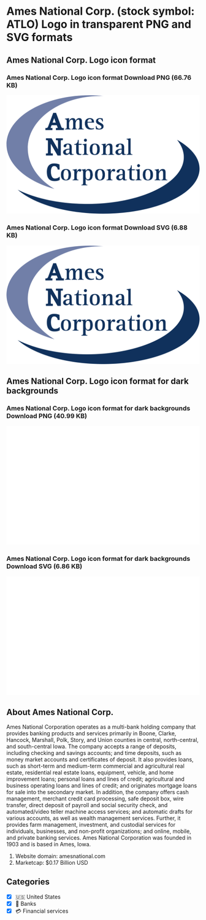 # Ames National Corp. (stock symbol: ATLO) Logo in transparent PNG and SVG formats

## Ames National Corp. Logo icon format

### Ames National Corp. Logo icon format Download PNG (66.76 KB)

![Ames National Corp. Logo icon format Download PNG (66.76 KB)](/img/orig/ATLO-e39d93c2.png)

### Ames National Corp. Logo icon format Download SVG (6.88 KB)

![Ames National Corp. Logo icon format Download SVG (6.88 KB)](/img/orig/ATLO-b8893eef.svg)

## Ames National Corp. Logo icon format for dark backgrounds

### Ames National Corp. Logo icon format for dark backgrounds Download PNG (40.99 KB)

![Ames National Corp. Logo icon format for dark backgrounds Download PNG (40.99 KB)](/img/orig/ATLO.D-aaff5a51.png)

### Ames National Corp. Logo icon format for dark backgrounds Download SVG (6.86 KB)

![Ames National Corp. Logo icon format for dark backgrounds Download SVG (6.86 KB)](/img/orig/ATLO.D-375a6815.svg)

## About Ames National Corp.

Ames National Corporation operates as a multi-bank holding company that provides banking products and services primarily in Boone, Clarke, Hancock, Marshall, Polk, Story, and Union counties in central, north-central, and south-central Iowa. The company accepts a range of deposits, including checking and savings accounts; and time deposits, such as money market accounts and certificates of deposit. It also provides loans, such as short-term and medium-term commercial and agricultural real estate, residential real estate loans, equipment, vehicle, and home improvement loans; personal loans and lines of credit; agricultural and business operating loans and lines of credit; and originates mortgage loans for sale into the secondary market. In addition, the company offers cash management, merchant credit card processing, safe deposit box, wire transfer, direct deposit of payroll and social security check, and automated/video teller machine access services; and automatic drafts for various accounts, as well as wealth management services. Further, it provides farm management, investment, and custodial services for individuals, businesses, and non-profit organizations; and online, mobile, and private banking services. Ames National Corporation was founded in 1903 and is based in Ames, Iowa.

1. Website domain: amesnational.com
2. Marketcap: $0.17 Billion USD


## Categories
- [x] 🇺🇸 United States
- [x] 🏦 Banks
- [x] 💳 Financial services

